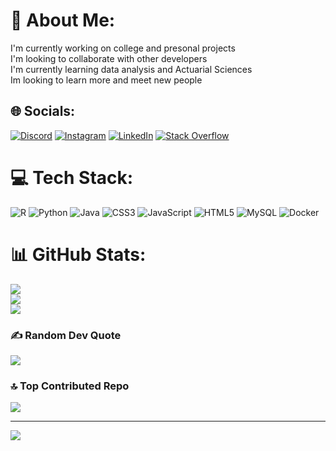 # 💫 About Me:
I'm currently working on college and presonal projects<br>I'm looking to collaborate with other developers<br>I'm currently learning data analysis and Actuarial Sciences<br>Im looking to learn more and meet new people


## 🌐 Socials:
[![Discord](https://img.shields.io/badge/Discord-%237289DA.svg?logo=discord&logoColor=white)](https://discord.gg/#1912) [![Instagram](https://img.shields.io/badge/Instagram-%23E4405F.svg?logo=Instagram&logoColor=white)](https://instagram.com/www.instagram.com/hiram_e.v/) [![LinkedIn](https://img.shields.io/badge/LinkedIn-%230077B5.svg?logo=linkedin&logoColor=white)](https://linkedin.com/in/www.linkedin.com/in/manuel-escobar-valencia/) [![Stack Overflow](https://img.shields.io/badge/-Stackoverflow-FE7A16?logo=stack-overflow&logoColor=white)](https://stackoverflow.com/users/user:326412) 

# 💻 Tech Stack:
![R](https://img.shields.io/badge/r-%23276DC3.svg?style=flat-square&logo=r&logoColor=white) ![Python](https://img.shields.io/badge/python-3670A0?style=flat-square&logo=python&logoColor=ffdd54) ![Java](https://img.shields.io/badge/java-%23ED8B00.svg?style=flat-square&logo=java&logoColor=white) ![CSS3](https://img.shields.io/badge/css3-%231572B6.svg?style=flat-square&logo=css3&logoColor=white) ![JavaScript](https://img.shields.io/badge/javascript-%23323330.svg?style=flat-square&logo=javascript&logoColor=%23F7DF1E) ![HTML5](https://img.shields.io/badge/html5-%23E34F26.svg?style=flat-square&logo=html5&logoColor=white) ![MySQL](https://img.shields.io/badge/mysql-%2300f.svg?style=flat-square&logo=mysql&logoColor=white) ![Docker](https://img.shields.io/badge/docker-%230db7ed.svg?style=flat-square&logo=docker&logoColor=white)
# 📊 GitHub Stats:
![](https://github-readme-stats.vercel.app/api?username=ManuelEsVal&theme=dark&hide_border=false&include_all_commits=true&count_private=true)<br/>
![](https://github-readme-streak-stats.herokuapp.com/?user=ManuelEsVal&theme=dark&hide_border=false)<br/>
![](https://github-readme-stats.vercel.app/api/top-langs/?username=ManuelEsVal&theme=dark&hide_border=false&include_all_commits=true&count_private=true&layout=compact)

### ✍️ Random Dev Quote
![](https://quotes-github-readme.vercel.app/api?type=vetical&theme=tokyonight)

### 🔝 Top Contributed Repo
![](https://github-contributor-stats.vercel.app/api?username=ManuelEsVal&limit=5&theme=dark&combine_all_yearly_contributions=true)

---
[![](https://visitcount.itsvg.in/api?id=ManuelEsVal&icon=0&color=0)](https://visitcount.itsvg.in)

<!-- Proudly created with GPRM ( https://gprm.itsvg.in ) -->
